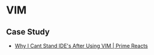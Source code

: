 # VIM
## Case Study
- [Why I Cant Stand IDE's After Using VIM | Prime Reacts](https://youtu.be/zPMPqzjM0Fw)
